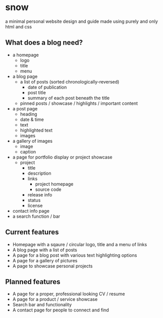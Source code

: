 # snow
a minimal personal website design and guide made using purely and only html and css

## What does a blog need?

- a homepage
  - logo
  - title
  - menu
- a blog page
  - a list of posts (sorted chronologically-reversed)
    - date of publication
    - post title
    - summary of each post beneath the title
  - pinned posts / showcase / highlights / important content
- a post page
  - heading
  - date & time
  - text
  - highlighted text
  - images
- a gallery of images
  - image
  - caption
- a page for portfolio display or project showcase
  - project
    - title
    - description
    - links
      - project homepage
      - source code
    - release info
    - status
    - license
- contact info page
- a search function / bar

## Current features

* Homepage with a sqaure / circular logo, title and a menu of links
* A blog page with a list of posts
* A page for a blog post with various text highlighting options
* A page for a gallery of pictures
* A page to showcase personal projects

## Planned features

* A page for a proper, professional looking CV / resume
* A page for a product / service showcase
* Search bar and functionality
* A contact page for people to connect and find